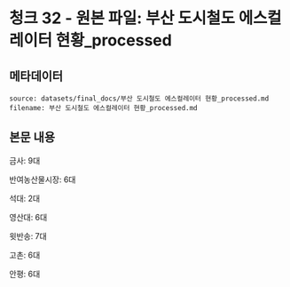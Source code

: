 # 청크 32 - 원본 파일: 부산 도시철도 에스컬레이터 현황_processed

## 메타데이터

```
source: datasets/final_docs/부산 도시철도 에스컬레이터 현황_processed.md
filename: 부산 도시철도 에스컬레이터 현황_processed.md
```

## 본문 내용

금사: 9대

반여농산물시장: 6대

석대: 2대

영산대: 6대

윗반송: 7대

고촌: 6대

안평: 6대